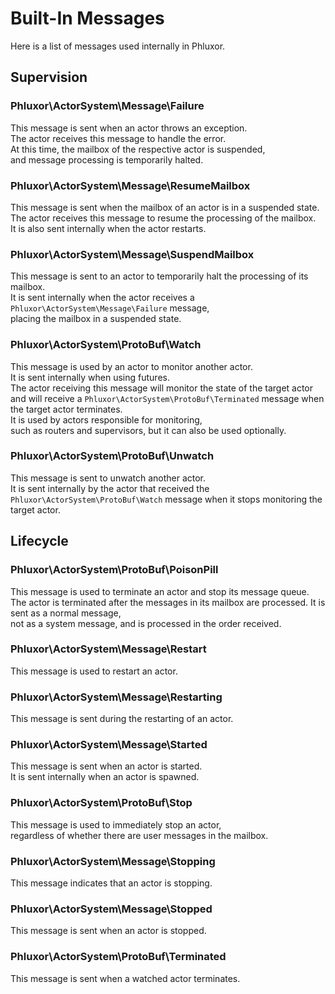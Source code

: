 # Built-In Messages

Here is a list of messages used internally in Phluxor.

## Supervision

### Phluxor\ActorSystem\Message\Failure

This message is sent when an actor throws an exception.  
The actor receives this message to handle the error.  
At this time, the mailbox of the respective actor is suspended,  
and message processing is temporarily halted.

### Phluxor\ActorSystem\Message\ResumeMailbox

This message is sent when the mailbox of an actor is in a suspended state.  
The actor receives this message to resume the processing of the mailbox.  
It is also sent internally when the actor restarts.

### Phluxor\ActorSystem\Message\SuspendMailbox

This message is sent to an actor to temporarily halt the processing of its mailbox.  
It is sent internally when the actor receives a `Phluxor\ActorSystem\Message\Failure` message,  
placing the mailbox in a suspended state.

### Phluxor\ActorSystem\ProtoBuf\Watch

This message is used by an actor to monitor another actor.  
It is sent internally when using futures.  
The actor receiving this message will monitor the state of the target actor  
and will receive a `Phluxor\ActorSystem\ProtoBuf\Terminated` message when the target actor terminates.  
It is used by actors responsible for monitoring,  
such as routers and supervisors, but it can also be used optionally.

### Phluxor\ActorSystem\ProtoBuf\Unwatch

This message is sent to unwatch another actor.  
It is sent internally by the actor that received the `Phluxor\ActorSystem\ProtoBuf\Watch` message when it stops monitoring the target actor. 

## Lifecycle

### Phluxor\ActorSystem\ProtoBuf\PoisonPill

This message is used to terminate an actor and stop its message queue.  
The actor is terminated after the messages in its mailbox are processed. It is sent as a normal message,  
not as a system message, and is processed in the order received.

### Phluxor\ActorSystem\Message\Restart

This message is used to restart an actor.

### Phluxor\ActorSystem\Message\Restarting

This message is sent during the restarting of an actor.

### Phluxor\ActorSystem\Message\Started

This message is sent when an actor is started.  
It is sent internally when an actor is spawned.

### Phluxor\ActorSystem\ProtoBuf\Stop

This message is used to immediately stop an actor,  
regardless of whether there are user messages in the mailbox.

### Phluxor\ActorSystem\Message\Stopping

This message indicates that an actor is stopping.

### Phluxor\ActorSystem\Message\Stopped

This message is sent when an actor is stopped.

### Phluxor\ActorSystem\ProtoBuf\Terminated

This message is sent when a watched actor terminates.
